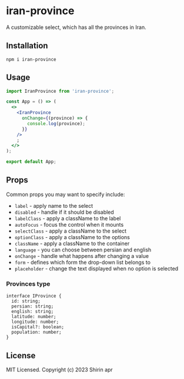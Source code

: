 # iran-province

A customizable select,
which has all the provinces in Iran.

## Installation

```
npm i iran-province
```

## Usage

```jsx
import IranProvince from 'iran-province';

const App = () => (
  <>
    <IranProvince
      onChange={(province) => {
        console.log(province);
      }}
    />
    ;
  </>
);

export default App;
```

## Props

Common props you may want to specify include:

- `label` - apply name to the select
- `disabled` - handle if it should be disabled
- `labelClass` - apply a className to the label
- `autoFocus` - focus the control when it mounts
- `selectClass` - apply a className to the select
- `optionClass` - apply a className to the options
- `className` - apply a className to the container
- `language` - you can choose between persian and english
- `onChange` - handle what happens after changing a value
- `form` - defines which form the drop-down list belongs to
- `placeholder` - change the text displayed when no option is selected

### Provinces type

```tsx
interface IProvince {
  id: string;
  persian: string;
  english: string;
  latitude: number;
  longitude: number;
  isCapital?: boolean;
  population: number;
}
```
## License

MIT Licensed. Copyright (c) 2023 Shirin apr
